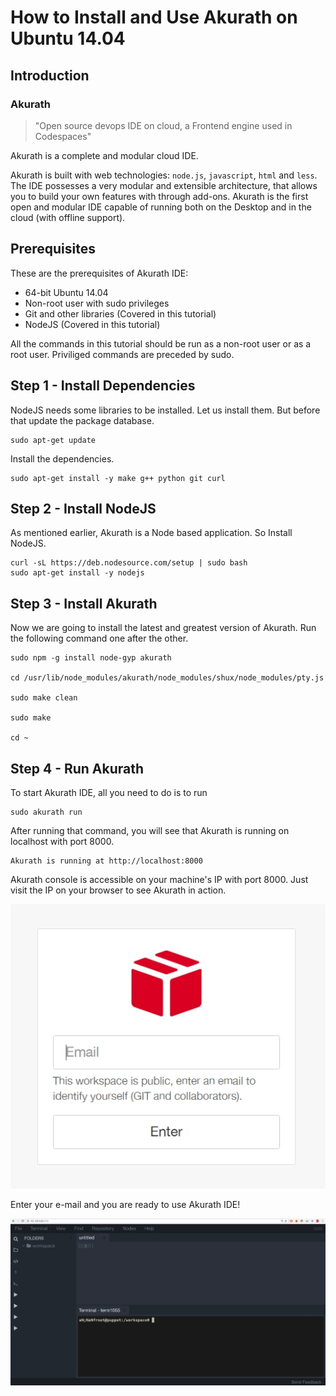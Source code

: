 # How to Install and Use Akurath on Ubuntu 14.04

## Introduction

###  Akurath

> "Open source devops IDE on cloud, a Frontend engine used in Codespaces"

Akurath is a complete and modular cloud IDE.


Akurath is built with web technologies: `node.js`, `javascript`, `html` and `less`. The IDE possesses a very modular and extensible architecture, that allows you to build your own features with through add-ons. Akurath is the first open and modular IDE capable of running both on the Desktop and in the cloud (with offline support).

## Prerequisites

These are the prerequisites of Akurath IDE:
* 64-bit Ubuntu 14.04
* Non-root user with sudo privileges
* Git and other libraries (Covered in this tutorial)
* NodeJS (Covered in this tutorial)

All the commands in this tutorial should be run as a non-root user or as a root user. Priviliged commands are preceded by sudo.

## Step 1 - Install Dependencies

NodeJS needs some libraries to be installed. Let us install them. But before that update the package database.

```
sudo apt-get update
```

Install the dependencies.

```
sudo apt-get install -y make g++ python git curl
```

## Step 2 - Install NodeJS

As mentioned earlier, Akurath is a Node based application. So Install NodeJS.

```
curl -sL https://deb.nodesource.com/setup | sudo bash
sudo apt-get install -y nodejs
```

## Step 3 - Install Akurath

Now we are going to install the latest and greatest version of Akurath. Run the following command one after the other.

```
sudo npm -g install node-gyp akurath

cd /usr/lib/node_modules/akurath/node_modules/shux/node_modules/pty.js

sudo make clean

sudo make

cd ~
```

## Step 4 - Run Akurath

To start Akurath IDE, all you need to do is to run

```
sudo akurath run
```

After running that command, you will see that Akurath is running on localhost with port 8000.

```
Akurath is running at http://localhost:8000
```

Akurath console is accessible on your machine's IP with port 8000. Just visit the IP on your browser to see Akurath in action.

![email](images/email.jpg)

Enter your e-mail and you are ready to use Akurath IDE!

![landingpage](images/landing.jpg)
